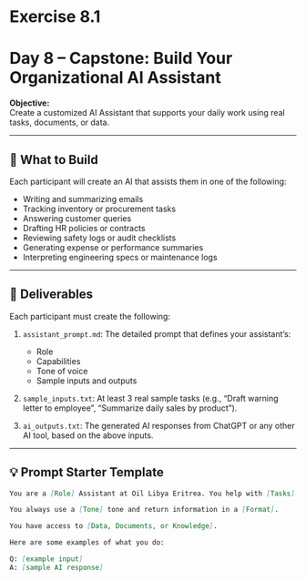 # Exercise 8.1

# Day 8 – Capstone: Build Your Organizational AI Assistant

**Objective:**  
Create a customized AI Assistant that supports your daily work using real tasks, documents, or data.

---

## 🏁 What to Build

Each participant will create an AI that assists them in one of the following:

- Writing and summarizing emails
- Tracking inventory or procurement tasks
- Answering customer queries
- Drafting HR policies or contracts
- Reviewing safety logs or audit checklists
- Generating expense or performance summaries
- Interpreting engineering specs or maintenance logs

---

## 🧠 Deliverables

Each participant must create the following:

1. `assistant_prompt.md`: The detailed prompt that defines your assistant’s:
   - Role
   - Capabilities
   - Tone of voice
   - Sample inputs and outputs

2. `sample_inputs.txt`: At least 3 real sample tasks (e.g., “Draft warning letter to employee”, “Summarize daily sales by product”).

3. `ai_outputs.txt`: The generated AI responses from ChatGPT or any other AI tool, based on the above inputs.

---

## 💡 Prompt Starter Template

```markdown
You are a [Role] Assistant at Oil Libya Eritrea. You help with [Tasks].

You always use a [Tone] tone and return information in a [Format].

You have access to [Data, Documents, or Knowledge].

Here are some examples of what you do:

Q: [example input]
A: [sample AI response]
